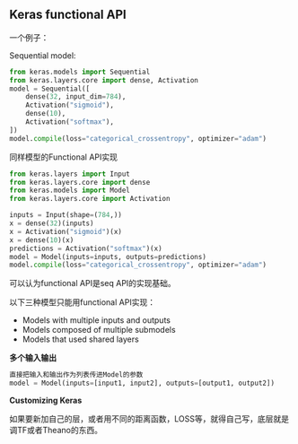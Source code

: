 ## Keras functional API

一个例子：

Sequential model:

~~~python
from keras.models import Sequential
from keras.layers.core import dense, Activation
model = Sequential([
    dense(32, input_dim=784),
    Activation("sigmoid"),
    dense(10),
    Activation("softmax"),
])
model.compile(loss="categorical_crossentropy", optimizer="adam")
~~~

同样模型的Functional API实现

~~~python
from keras.layers import Input
from keras.layers.core import dense
from keras.models import Model
from keras.layers.core import Activation

inputs = Input(shape=(784,))
x = dense(32)(inputs)
x = Activation("sigmoid")(x)
x = dense(10)(x)
predictions = Activation("softmax")(x)
model = Model(inputs=inputs, outputs=predictions)
model.compile(loss="categorical_crossentropy", optimizer="adam")
~~~

可以认为functional API是seq API的实现基础。

以下三种模型只能用functional API实现：

* Models with multiple inputs and outputs
* Models composed of multiple submodels
* Models that used shared layers

**多个输入输出**

~~~python
直接把输入和输出作为列表传进Model的参数
model = Model(inputs=[input1, input2], outputs=[output1, output2])
~~~

**Customizing Keras**

如果要新加自己的层，或者用不同的距离函数，LOSS等，就得自己写，底层就是调TF或者Theano的东西。